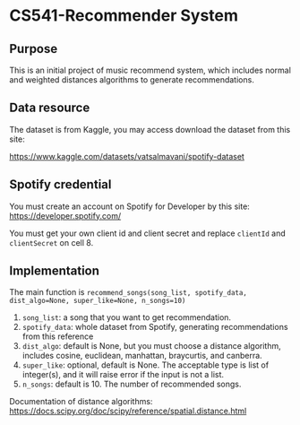 # CS541-Recommender System
## Purpose
This is an initial project of music recommend system, which includes normal and weighted distances algorithms to generate recommendations.

## Data resource
The dataset is from Kaggle, you may access download the dataset from this site: 

https://www.kaggle.com/datasets/vatsalmavani/spotify-dataset

## Spotify credential
You must create an account on Spotify for Developer by this site: https://developer.spotify.com/

You must get your own client id and client secret and replace `clientId` and `clientSecret` on cell 8.

## Implementation
The main function is `recommend_songs(song_list, spotify_data, dist_algo=None, super_like=None, n_songs=10)`
1. `song_list`: a song that you want to get recommendation.
2. `spotify_data`: whole dataset from Spotify, generating recommendations from this reference
3. `dist_algo`: default is None, but you must choose a distance algorithm, includes cosine, euclidean, manhattan, braycurtis, and canberra.
4. `super_like`: optional, default is None. The acceptable type is list of integer(s), and it will raise error if the input is not a list.
5. `n_songs`: default is 10. The number of recommended songs.

Documentation of distance algorithms: https://docs.scipy.org/doc/scipy/reference/spatial.distance.html
